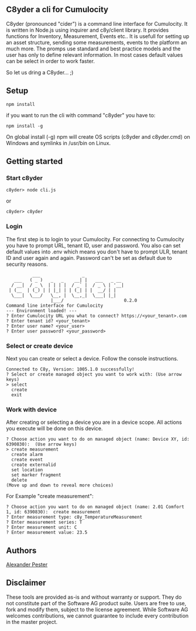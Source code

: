 ## C8yder a cli for Cumulocity

C8yder (pronounced "cider") is a command line interface for Cumulocity. It is written in Node.js using inquirer and c8y/client library. It provides functions for Inventory, Measurement, Events etc.. It is usefull for setting up an asset structure, sending some measurements, events to the platform an much more. The promps use standard and best practice models and the user has only to define relevant information. In most cases default values can be select in order to work faster.

So let us dring a C8yder... ;)

## Setup

```console
npm install
```

if you want to run the cli with command "c8yder" you have to:

```console
npm install -g
```

On global install (-g) npm will create OS scripts (c8yder and c8yder.cmd) on Windows and symlinks in /usr/bin on Linux. 

## Getting started

### Start c8yder

```console
c8yder> node cli.js
```

or

```console
c8yder> c8yder
```

### Login

The first step is to login to your Cumulocity. For connecting to Cumulocity you have to prompt URL, tenant ID, user and password. You also can set default values into .env which means you don't have to prompt ULR, tenant ID and user again and again. Password can't be set as default due to security reasons.

```console
          ___                _               
   ___   ( _ )   _   _    __| |   ___   _ __ 
  / __|  / _ \  | | | |  / _` |  / _ \ | '__|
 | (__  | (_) | | |_| | | (_| | |  __/ | |   
  \___|  \___/   \__, |  \__,_|  \___| |_|   
                 |___/                       0.2.0
Command line interface for Cumulocity 
--- Environment loaded! ---
? Enter Cumulocity URL you what to connect? https://<your_tenant>.com
? Enter tenant id? <your_tenant>
? Enter user name? <your_user>
? Enter user password? <your_password>
```

### Select or create device

Next you can create or select a device. Follow the console instructions.

```console
Connected to C8y, Version: 1005.1.0 successfully!
? Select or create managed object you want to work with: (Use arrow keys)
> select
  create
  exit
```

### Work with device

After creating or selecting a device you are in a device scope. All actions you execute will be done on this device.

```console
? Choose action you want to do on managed object (name: Device XY, id: 6390830):  (Use arrow keys)
> create measurement
  create alarm
  create event
  create externalid
  set location
  set marker fragment
  delete
(Move up and down to reveal more choices)
```
For Example "create measurement":

```console
? Choose action you want to do on managed object (name: 2.01 Comfort 1, id: 6390830):  create measurement
? Enter measurement type: c8y_TemperatureMeasurement
? Enter measurement series: T
? Enter measurement unit: C
? Enter measurement value: 23.5
```

## Authors 

[Alexander Pester](mailto:alexander.pester@softwareag.com)

## Disclaimer

These tools are provided as-is and without warranty or support. They do not constitute part of the Software AG product suite. Users are free to use, fork and modify them, subject to the license agreement. While Software AG welcomes contributions, we cannot guarantee to include every contribution in the master project.
